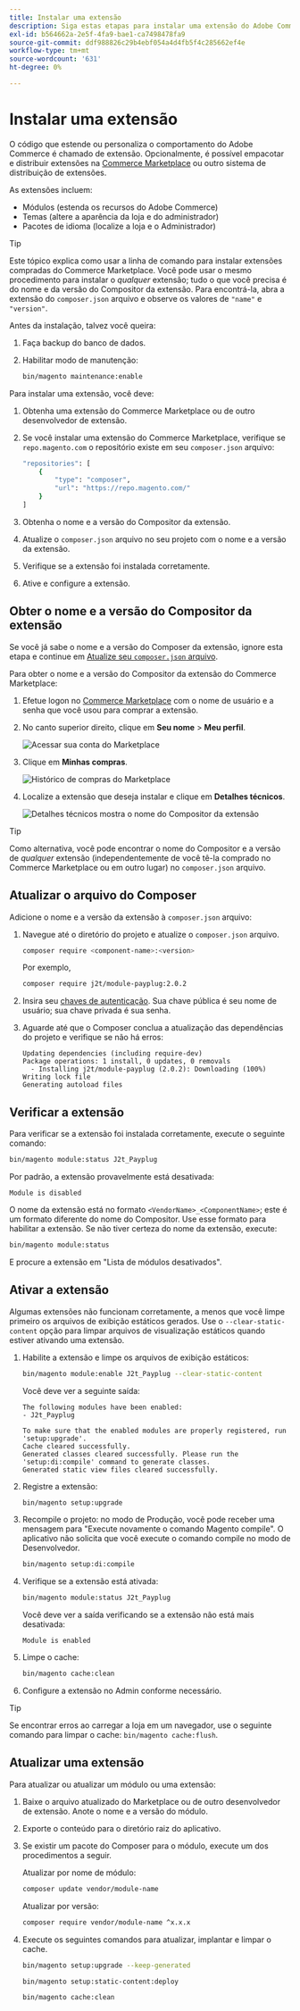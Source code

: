 ```yaml
---
title: Instalar uma extensão
description: Siga estas etapas para instalar uma extensão do Adobe Commerce.
exl-id: b564662a-2e5f-4fa9-bae1-ca7498478fa9
source-git-commit: ddf988826c29b4ebf054a4d4fb5f4c285662ef4e
workflow-type: tm+mt
source-wordcount: '631'
ht-degree: 0%

---
```


# Instalar uma extensão

O código que estende ou personaliza o comportamento do Adobe Commerce é chamado de extensão. Opcionalmente, é possível empacotar e distribuir extensões na [Commerce Marketplace](https://marketplace.magento.com) ou outro sistema de distribuição de extensões.

As extensões incluem:

- Módulos (estenda os recursos do Adobe Commerce)
- Temas (altere a aparência da loja e do administrador)
- Pacotes de idioma (localize a loja e o Administrador)

>[!TIP]
>
>Este tópico explica como usar a linha de comando para instalar extensões compradas do Commerce Marketplace. Você pode usar o mesmo procedimento para instalar o _qualquer_ extensão; tudo o que você precisa é do nome e da versão do Compositor da extensão. Para encontrá-la, abra a extensão do `composer.json` arquivo e observe os valores de `"name"` e `"version"`.

Antes da instalação, talvez você queira:

1. Faça backup do banco de dados.
1. Habilitar modo de manutenção:

   ```bash
   bin/magento maintenance:enable
   ```

Para instalar uma extensão, você deve:

1. Obtenha uma extensão do Commerce Marketplace ou de outro desenvolvedor de extensão.
1. Se você instalar uma extensão do Commerce Marketplace, verifique se `repo.magento.com` o repositório existe em seu `composer.json` arquivo:

   ```bash
   "repositories": [
       {
           "type": "composer",
           "url": "https://repo.magento.com/"
       }
   ]
   ```

1. Obtenha o nome e a versão do Compositor da extensão.
1. Atualize o `composer.json` arquivo no seu projeto com o nome e a versão da extensão.
1. Verifique se a extensão foi instalada corretamente.
1. Ative e configure a extensão.

## Obter o nome e a versão do Compositor da extensão

Se você já sabe o nome e a versão do Composer da extensão, ignore esta etapa e continue em [Atualize seu `composer.json` arquivo](#update-your-composer-file).

Para obter o nome e a versão do Compositor da extensão do Commerce Marketplace:

1. Efetue logon no [Commerce Marketplace](https://marketplace.magento.com) com o nome de usuário e a senha que você usou para comprar a extensão.

1. No canto superior direito, clique em **Seu nome** > **Meu perfil**.

   ![Acessar sua conta do Marketplace](../../assets/installation/marketplace-my-profile.png)

1. Clique em **Minhas compras**.

   ![Histórico de compras do Marketplace](../../assets/installation//marketplace-my-purchases.png)

1. Localize a extensão que deseja instalar e clique em **Detalhes técnicos**.

   ![Detalhes técnicos mostra o nome do Compositor da extensão](../../assets/installation/marketplace-extension-technical-details.png)

>[!TIP]
>
>Como alternativa, você pode encontrar o nome do Compositor e a versão de _qualquer_ extensão (independentemente de você tê-la comprado no Commerce Marketplace ou em outro lugar) no `composer.json` arquivo.

## Atualizar o arquivo do Composer

Adicione o nome e a versão da extensão à `composer.json` arquivo:

1. Navegue até o diretório do projeto e atualize o `composer.json` arquivo.

   ```bash
   composer require <component-name>:<version>
   ```

   Por exemplo,

   ```bash
   composer require j2t/module-payplug:2.0.2
   ```

1. Insira seu [chaves de autenticação](../prerequisites/authentication-keys.md). Sua chave pública é seu nome de usuário; sua chave privada é sua senha.

1. Aguarde até que o Composer conclua a atualização das dependências do projeto e verifique se não há erros:

   ```terminal
   Updating dependencies (including require-dev)
   Package operations: 1 install, 0 updates, 0 removals
     - Installing j2t/module-payplug (2.0.2): Downloading (100%)
   Writing lock file
   Generating autoload files
   ```

## Verificar a extensão

Para verificar se a extensão foi instalada corretamente, execute o seguinte comando:

```bash
bin/magento module:status J2t_Payplug
```

Por padrão, a extensão provavelmente está desativada:

```terminal
Module is disabled
```

O nome da extensão está no formato `<VendorName>_<ComponentName>`; este é um formato diferente do nome do Compositor. Use esse formato para habilitar a extensão. Se não tiver certeza do nome da extensão, execute:

```bash
bin/magento module:status
```

E procure a extensão em &quot;Lista de módulos desativados&quot;.

## Ativar a extensão

Algumas extensões não funcionam corretamente, a menos que você limpe primeiro os arquivos de exibição estáticos gerados. Use o `--clear-static-content` opção para limpar arquivos de visualização estáticos quando estiver ativando uma extensão.

1. Habilite a extensão e limpe os arquivos de exibição estáticos:

   ```bash
   bin/magento module:enable J2t_Payplug --clear-static-content
   ```

   Você deve ver a seguinte saída:

   ```terminal
   The following modules have been enabled:
   - J2t_Payplug
   
   To make sure that the enabled modules are properly registered, run 'setup:upgrade'.
   Cache cleared successfully.
   Generated classes cleared successfully. Please run the 'setup:di:compile' command to generate classes.
   Generated static view files cleared successfully.
   ```

1. Registre a extensão:

   ```bash
   bin/magento setup:upgrade
   ```

1. Recompile o projeto: no modo de Produção, você pode receber uma mensagem para &quot;Execute novamente o comando Magento compile&quot;. O aplicativo não solicita que você execute o comando compile no modo de Desenvolvedor.

   ```bash
   bin/magento setup:di:compile
   ```

1. Verifique se a extensão está ativada:

   ```bash
   bin/magento module:status J2t_Payplug
   ```

   Você deve ver a saída verificando se a extensão não está mais desativada:

   ```terminal
   Module is enabled
   ```

1. Limpe o cache:

   ```bash
   bin/magento cache:clean
   ```

1. Configure a extensão no Admin conforme necessário.

>[!TIP]
>
>Se encontrar erros ao carregar a loja em um navegador, use o seguinte comando para limpar o cache: `bin/magento cache:flush`.

## Atualizar uma extensão

Para atualizar ou atualizar um módulo ou uma extensão:

1. Baixe o arquivo atualizado do Marketplace ou de outro desenvolvedor de extensão. Anote o nome e a versão do módulo.

1. Exporte o conteúdo para o diretório raiz do aplicativo.

1. Se existir um pacote do Composer para o módulo, execute um dos procedimentos a seguir.

   Atualizar por nome de módulo:

   ```bash
   composer update vendor/module-name
   ```

   Atualizar por versão:

   ```bash
   composer require vendor/module-name ^x.x.x
   ```

1. Execute os seguintes comandos para atualizar, implantar e limpar o cache.

   ```bash
   bin/magento setup:upgrade --keep-generated
   ```

   ```bash
   bin/magento setup:static-content:deploy
   ```

   ```bash
   bin/magento cache:clean
   ```
